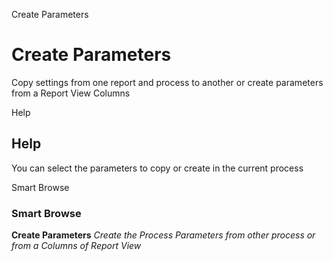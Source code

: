 
Create Parameters
# Create Parameters


Copy settings from one report and process to another or create parameters from a Report View Columns

Help
## Help

You can select the parameters to copy or create in the current process

Smart Browse
### Smart Browse

**Create Parameters**
 *Create the Process Parameters from other process or from a Columns of Report View*

